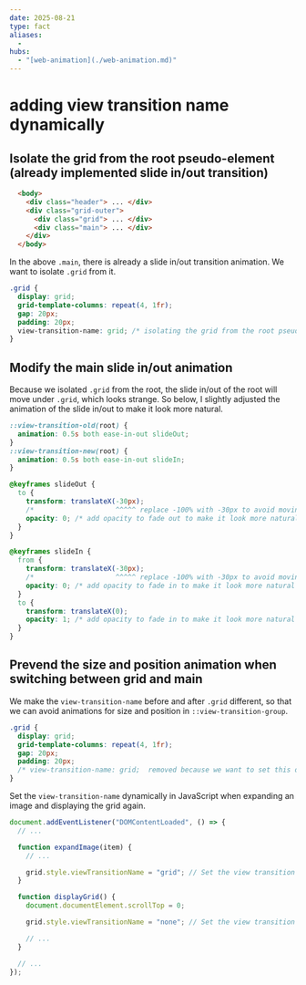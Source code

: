 ```yaml
---
date: 2025-08-21
type: fact
aliases:
  -
hubs:
  - "[web-animation](./web-animation.md)"
---
```


# adding view transition name dynamically

## Isolate the grid from the root pseudo-element (already implemented slide in/out transition)

```html
  <body>
    <div class="header"> ... </div>
    <div class="grid-outer">
      <div class="grid"> ... </div>
      <div class="main"> ... </div>
    </div>
  </body>
```

In the above `.main`, there is already a slide in/out transition animation. We want to isolate `.grid` from it.

```css
.grid {
  display: grid;
  grid-template-columns: repeat(4, 1fr);
  gap: 20px;
  padding: 20px;
  view-transition-name: grid; /* isolating the grid from the root pseudo-element */
}
```

## Modify the main slide in/out animation 

Because we isolated `.grid` from the root, the slide in/out of the root will move under `.grid`, which looks strange. So below, I slightly adjusted the animation of the slide in/out to make it look more natural.

```css
::view-transition-old(root) {
  animation: 0.5s both ease-in-out slideOut;
}
::view-transition-new(root) {
  animation: 0.5s both ease-in-out slideIn;
}

@keyframes slideOut {
  to {
    transform: translateX(-30px);
    /*                    ^^^^^ replace -100% with -30px to avoid moving under the grid */
    opacity: 0; /* add opacity to fade out to make it look more natural */
  }
}

@keyframes slideIn {
  from {
    transform: translateX(-30px);
    /*                    ^^^^^ replace -100% with -30px to avoid moving under the grid */
    opacity: 0; /* add opacity to fade in to make it look more natural */
  }
  to {
    transform: translateX(0);
    opacity: 1; /* add opacity to fade in to make it look more natural */
  }
}
```

## Prevend the size and position animation when switching between grid and main

We make the `view-transition-name` before and after `.grid` different, so that we can avoid animations for size and position in `::view-transition-group`.

```css
.grid {
  display: grid;
  grid-template-columns: repeat(4, 1fr);
  gap: 20px;
  padding: 20px;
  /* view-transition-name: grid;  removed because we want to set this dynamically with JS */
}
```


Set the `view-transition-name` dynamically in JavaScript when expanding an image and displaying the grid again.

```js
document.addEventListener("DOMContentLoaded", () => {
  // ...

  function expandImage(item) {
    // ...

    grid.style.viewTransitionName = "grid"; // Set the view transition name dynamically
  }

  function displayGrid() {
    document.documentElement.scrollTop = 0;

    grid.style.viewTransitionName = "none"; // Set the view transition name to none to prevent size and position animation

    // ...
  }

  // ...
});
